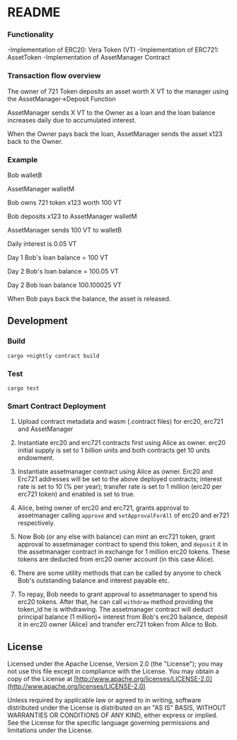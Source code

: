 # README #


###  Functionality ###

-Implementation of ERC20: Vera Token (VT)
-Implementation of ERC721: AssetToken
-Implementation of AssetManager Contract


### Transaction flow overview ###
The owner of 721 Token deposits an asset worth X VT to the manager using the AssetManager->Deposit Function

AssetManager sends X VT to the Owner as a loan and the loan balance increases daily due to accumulated interest. 

When the Owner pays back the loan, AssetManager sends the asset x123 back to the Owner.

### Example ###

Bob  walletB

AssetManager walletM

Bob owns 721 token x123 worth 100 VT

Bob deposits x123 to AssetManager walletM

AssetManager sends 100 VT to walletB

Daily interest is 0.05 VT

Day 1 Bob's loan balance = 100 VT

Day 2 Bob's loan balance = 100.05 VT

Day 2 Bob loan balance 100.100025 VT

When Bob pays back the balance, the asset is released. 

## Development

### Build

```
cargo +nightly contract build
```

### Test

```
cargo test
```

### Smart Contract Deployment ###

1. Upload contract metadata and wasm (.contract files) for erc20, erc721 and AssetManager

2. Instantiate erc20 and erc721 contracts first using Alice as owner. erc20 initial supply is set to 1 billion units and both contracts get 10 units endowment.

3. Instantiate assetmanager contract using Alice as owner. Erc20 and Erc721 addresses will be set to the above deployed contracts; interest rate is set to 10 (% per year); transfer rate is set to 1 million (erc20 per erc721 token) and enabled is set to true.

4. Alice, being owner of erc20 and erc721, grants approval to assetmanager calling `approve` and `setApprovalForAll` of erc20 and er721 respectively.

5. Now Bob (or any else with balance) can mint an erc721 token, grant approval to assetmanager contract to spend this token, and `deposit` it in the assetmanager contract in exchange for 1 million erc20 tokens. These tokens are deducted from erc20 owner account (in this case Alice). 

6. There are some utility methods that can be called by anyone to check Bob's outstanding balance and interest payable etc.

7. To repay, Bob needs to grant approval to assetmanager to spend his erc20 tokens. After that, he can call `withdraw` method providing the token_id he is withdrawing. The assetmanager contract will deduct principal balance (1 million)+ interest from Bob's erc20 balance, deposit it in erc20 owner (Alice) and transfer erc721 token from Alice to Bob.

## License

Licensed under the Apache License, Version 2.0 (the "License");
you may not use this file except in compliance with the License.
You may obtain a copy of the License at [http://www.apache.org/licenses/LICENSE-2.0](http://www.apache.org/licenses/LICENSE-2.0)

Unless required by applicable law or agreed to in writing, software
distributed under the License is distributed on an "AS IS" BASIS,
WITHOUT WARRANTIES OR CONDITIONS OF ANY KIND, either express or implied.
See the License for the specific language governing permissions and
limitations under the License.
